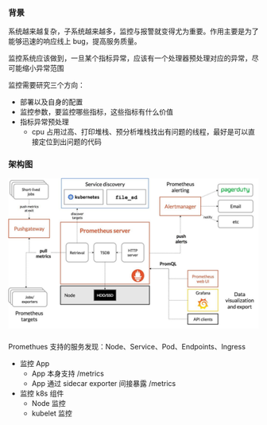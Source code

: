 ### 背景

系统越来越复杂，子系统越来越多，监控与报警就变得尤为重要。作用主要是为了能够迅速的响应线上 bug，提高服务质量。

监控系统应该做到，一旦某个指标异常，应该有一个处理器预处理对应的异常，尽可能缩小异常范围

监控需要研究三个方向：

* 部署以及自身的配置
* 监控参数，要监控哪些指标，这些指标有什么价值
* 指标异常预处理
    * cpu 占用过高、打印堆栈、预分析堆栈找出有问题的线程，最好是可以直接定位到出问题的代码

### 架构图

![](/pic/prometheus.jpg)


### 

Promethues 支持的服务发现：Node、Service、Pod、Endpoints、Ingress

* 监控 App
    * App 本身支持 /metrics
    * App 通过 sidecar exporter 间接暴露 /metrics
* 监控 k8s 组件
    * Node 监控 
    * kubelet 监控
    
